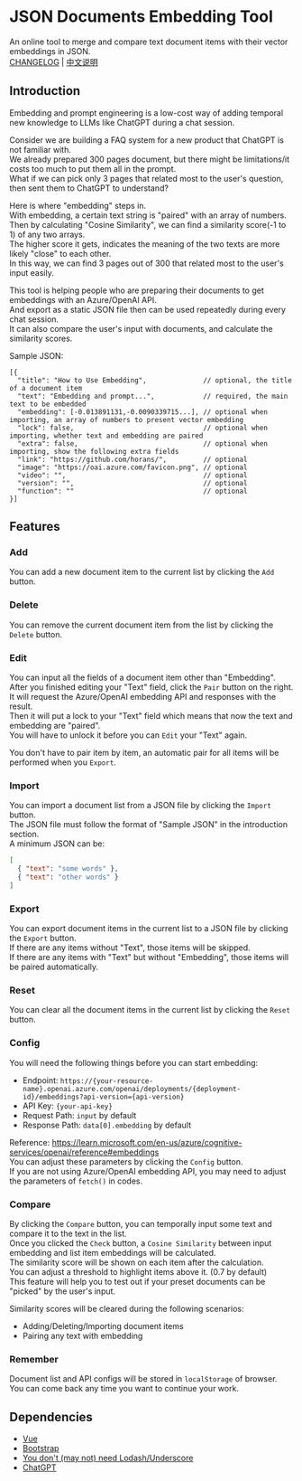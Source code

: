 # JSON Documents Embedding Tool

An online tool to merge and compare text document items with their vector embeddings in JSON.  
[CHANGELOG](CHANGELOG.md) | [中文说明](README_zh.md)

## Introduction

Embedding and prompt engineering is a low-cost way of adding temporal new knowledge to LLMs like ChatGPT during a chat session.

Consider we are building a FAQ system for a new product that ChatGPT is not familiar with.  
We already prepared 300 pages document, but there might be limitations/it costs too much to put them all in the prompt.  
What if we can pick only 3 pages that related most to the user's question, then sent them to ChatGPT to understand?  

Here is where "embedding" steps in.  
With embedding, a certain text string is "paired" with an array of numbers.  
Then by calculating "Cosine Similarity", we can find a similarity score(-1 to 1) of any two arrays.  
The higher score it gets, indicates the meaning of the two texts are more likely "close" to each other.  
In this way, we can find 3 pages out of 300 that related most to the user's input easily.

This tool is helping people who are preparing their documents to get embeddings with an Azure/OpenAI API.  
And export as a static JSON file then can be used repeatedly during every chat session.  
It can also compare the user's input with documents, and calculate the similarity scores.

Sample JSON:

```jsonc
[{
  "title": "How to Use Embedding",              // optional, the title of a document item
  "text": "Embedding and prompt...",            // required, the main text to be embedded
  "embedding": [-0.013891131,-0.0090339715...], // optional when importing, an array of numbers to present vector embedding
  "lock": false,                                // optional when importing, whether text and embedding are paired
  "extra": false,                               // optional when importing, show the following extra fields
  "link": "https://github.com/horans/",         // optional
  "image": "https://oai.azure.com/favicon.png", // optional
  "video": "",                                  // optional
  "version": "",                                // optional
  "function": ""                                // optional
}]
```

## Features

### Add

You can add a new document item to the current list by clicking the `Add` button.

### Delete

You can remove the current document item from the list by clicking the `Delete` button.

### Edit

You can input all the fields of a document item other than "Embedding".  
After you finished editing your "Text" field, click the `Pair` button on the right.  
It will request the Azure/OpenAI embedding API and responses with the result.  
Then it will put a lock to your "Text" field which means that now the text and embedding are "paired".  
You will have to unlock it before you can `Edit` your "Text" again.

You don't have to pair item by item, an automatic pair for all items will be performed when you `Export`.

### Import

You can import a document list from a JSON file by clicking the `Import` button.  
The JSON file must follow the format of "Sample JSON" in the introduction section.  
A minimum JSON can be:

```json
[
  { "text": "some words" },
  { "text": "other words" }
]
```

### Export

You can export document items in the current list to a JSON file by clicking the `Export` button.  
If there are any items without "Text", those items will be skipped.  
If there are any items with "Text" but without "Embedding", those items will be paired automatically.

### Reset

You can clear all the document items in the current list by clicking the `Reset` button.

### Config

You will need the following things before you can start embedding:

- Endpoint: `https://{your-resource-name}.openai.azure.com/openai/deployments/{deployment-id}/embeddings?api-version={api-version}`
- API Key: `{your-api-key}`
- Request Path: `input` by default
- Response Path: `data[0].embedding` by default

Reference: <https://learn.microsoft.com/en-us/azure/cognitive-services/openai/reference#embeddings>  
You can adjust these parameters by clicking the `Config` button.  
If you are not using Azure/OpenAI embedding API, you may need to adjust the parameters of `fetch()` in codes.

### Compare

By clicking the `Compare` button, you can temporally input some text and compare it to the text in the list.  
Once you clicked the `Check` button, a `Cosine Similarity` between input embedding and list item embeddings will be calculated.  
The similarity score will be shown on each item after the calculation.  
You can adjust a threshold to highlight items above it. (0.7 by default)  
This feature will help you to test out if your preset documents can be "picked" by the user's input.

Similarity scores will be cleared during the following scenarios:

- Adding/Deleting/Importing document items
- Pairing any text with embedding

### Remember

Document list and API configs will be stored in `localStorage` of browser.  
You can come back any time you want to continue your work.

## Dependencies

- [Vue](https://github.com/vuejs/core)
- [Bootstrap](https://github.com/twbs/bootstrap)
- [You don't (may not) need Lodash/Underscore](https://github.com/you-dont-need/You-Dont-Need-Lodash-Underscore)
- [ChatGPT](https://chat.openai.com/chat)
